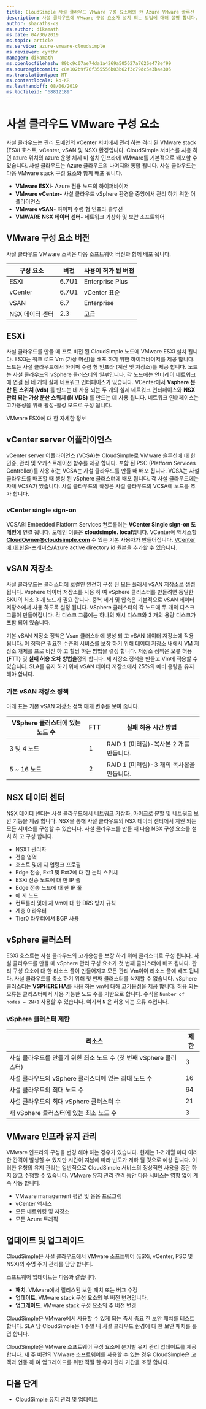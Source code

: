 ```yaml
---
title: CloudSimple 사설 클라우드 VMware 구성 요소에의 한 Azure VMware 솔루션
description: 사설 클라우드에 VMware 구성 요소가 설치 되는 방법에 대해 설명 합니다.
author: sharaths-cs
ms.author: dikamath
ms.date: 04/30/2019
ms.topic: article
ms.service: azure-vmware-cloudsimple
ms.reviewer: cynthn
manager: dikamath
ms.openlocfilehash: 89bc9c07ae74da1a4269a505627a7626e478ef99
ms.sourcegitcommit: c8a102b9f76f355556b03b62f3c79dc5e3bae305
ms.translationtype: MT
ms.contentlocale: ko-KR
ms.lasthandoff: 08/06/2019
ms.locfileid: "68812189"
---
```

# <a name="private-cloud-vmware-components"></a>사설 클라우드 VMware 구성 요소

사설 클라우드는 관리 도메인의 vCenter 서버에서 관리 하는 격리 된 VMware stack (ESXi 호스트, vCenter, vSAN 및 NSX) 환경입니다.  CloudSimple 서비스를 사용 하면 azure 위치의 azure 운영 체제 미 설치 인프라에 VMware를 기본적으로 배포할 수 있습니다.  사설 클라우드는 Azure 클라우드의 나머지와 통합 됩니다.  사설 클라우드는 다음 VMware stack 구성 요소와 함께 배포 됩니다.

* **VMware ESXi-** Azure 전용 노드의 하이퍼바이저
* **VMware vCenter-** 사설 클라우드 vSphere 환경을 중앙에서 관리 하기 위한 어플라이언스
* **VMware vSAN-** 하이퍼 수렴 형 인프라 솔루션
* **VMWARE NSX 데이터 센터-** 네트워크 가상화 및 보안 소프트웨어  

## <a name="vmware-component-versions"></a>VMware 구성 요소 버전

사설 클라우드 VMware 스택은 다음 소프트웨어 버전과 함께 배포 됩니다.

| 구성 요소 | 버전 | 사용이 허가 된 버전 |
|-----------|---------|------------------|
| ESXi | 6.7U1 | Enterprise Plus |
| vCenter | 6.7U1 | vCenter 표준 |
| vSAN | 6.7 | Enterprise |
| NSX 데이터 센터 | 2.3 | 고급 |

## <a name="esxi"></a>ESXi

사설 클라우드를 만들 때 프로 비전 된 CloudSimple 노드에 VMware ESXi 설치 됩니다.  ESXi는 워크 로드 Vm (가상 머신)을 배포 하기 위한 하이퍼바이저를 제공 합니다.  노드는 사설 클라우드에서 하이퍼 수렴 형 인프라 (계산 및 저장소)를 제공 합니다.  노드는 사설 클라우드의 vSphere 클러스터의 일부입니다.  각 노드에는 언더레이 네트워크에 연결 된 네 개의 실제 네트워크 인터페이스가 있습니다.  VCenter에서 **Vsphere 분산 된 스위치 (vds)** 를 만드는 데 사용 되는 두 개의 실제 네트워크 인터페이스와 **NSX 관리 되는 가상 분산 스위치 (N VDS)** 를 만드는 데 사용 됩니다.  네트워크 인터페이스는 고가용성을 위해 활성-활성 모드로 구성 됩니다.

VMware ESXi에 대 한 자세한 정보

## <a name="vcenter-server-appliance"></a>vCenter server 어플라이언스

vCenter server 어플라이언스 (VCSA)는 CloudSimple로 VMware 솔루션에 대 한 인증, 관리 및 오케스트레이션 함수를 제공 합니다. 포함 된 PSC (Platform Services Controller)를 사용 하는 VCSA는 사설 클라우드를 만들 때 배포 됩니다.  VCSA는 사설 클라우드를 배포할 때 생성 된 vSphere 클러스터에 배포 됩니다.  각 사설 클라우드에는 자체 VCSA가 있습니다.  사설 클라우드의 확장은 사설 클라우드의 VCSA에 노드를 추가 합니다.

### <a name="vcenter-single-sign-on"></a>vCenter single sign-on

VCSA의 Embedded Platform Services 컨트롤러는 **VCenter Single sign-on 도메인**에 연결 됩니다.  도메인 이름은 **cloudsimple. local**입니다.  VCenter에 액세스할 **CloudOwner@cloudsimple.com** 수 있는 기본 사용자가 만들어집니다.  [VCenter에 대 한](https://docs.azure.cloudsimple.com/set-vcenter-identity/)온-프레미스/Azure active directory id 원본을 추가할 수 있습니다.

## <a name="vsan-storage"></a>vSAN 저장소

사설 클라우드는 클러스터에 로컬인 완전히 구성 된 모든 플래시 vSAN 저장소로 생성 됩니다.  Vsphere 데이터 저장소를 사용 하 여 vSphere 클러스터를 만들려면 동일한 SKU의 최소 3 개 노드가 필요 합니다.  중복 제거 및 압축은 기본적으로 vSAN 데이터 저장소에서 사용 하도록 설정 됩니다.  VSphere 클러스터의 각 노드에 두 개의 디스크 그룹이 만들어집니다. 각 디스크 그룹에는 하나의 캐시 디스크와 3 개의 용량 디스크가 포함 되어 있습니다.

기본 vSAN 저장소 정책은 Vsan 클러스터에 생성 되 고 vSAN 데이터 저장소에 적용 됩니다.  이 정책은 필요한 수준의 서비스를 보장 하기 위해 데이터 저장소 내에서 VM 저장소 개체를 프로 비전 하 고 할당 하는 방법을 결정 합니다.  저장소 정책은 오류 허용 **(FTT)** 및 **실패 허용 오차 방법을**정의 합니다.  새 저장소 정책을 만들고 Vm에 적용할 수 있습니다. SLA를 유지 하기 위해 vSAN 데이터 저장소에서 25%의 예비 용량을 유지 해야 합니다.  

### <a name="default-vsan-storage-policy"></a>기본 vSAN 저장소 정책

아래 표는 기본 vSAN 저장소 정책 매개 변수를 보여 줍니다.

| VSphere 클러스터에 있는 노드 수 | FTT | 실패 허용 시간 방법 |
|------------------------------------|-----|--------------------------|
| 3 및 4 노드 | 1 | RAID 1 (미러링)-복사본 2 개를 만듭니다. |
| 5 ~ 16 노드 | 2 | RAID 1 (미러링)-3 개의 복사본을 만듭니다. |

## <a name="nsx-data-center"></a>NSX 데이터 센터

NSX 데이터 센터는 사설 클라우드에서 네트워크 가상화, 마이크로 분할 및 네트워크 보안 기능을 제공 합니다.  NSX을 통해 사설 클라우드의 NSX 데이터 센터에서 지원 되는 모든 서비스를 구성할 수 있습니다.  사설 클라우드를 만들 때 다음 NSX 구성 요소를 설치 하 고 구성 합니다.

* NSXT 관리자
* 전송 영역
* 호스트 및에 지 업링크 프로필
* Edge 전송, Ext1 및 Ext2에 대 한 논리 스위치
* ESXi 전송 노드에 대 한 IP 풀
* Edge 전송 노드에 대 한 IP 풀
* 에 지 노드
* 컨트롤러 및에 지 Vm에 대 한 DRS 방지 규칙
* 계층 0 라우터
* Tier0 라우터에서 BGP 사용

## <a name="vsphere-cluster"></a>vSphere 클러스터

ESXi 호스트는 사설 클라우드의 고가용성을 보장 하기 위해 클러스터로 구성 됩니다.  사설 클라우드를 만들 때 vSphere 관리 구성 요소가 첫 번째 클러스터에 배포 됩니다.  관리 구성 요소에 대 한 리소스 풀이 만들어지고 모든 관리 Vm이이 리소스 풀에 배포 됩니다. 사설 클라우드를 축소 하기 위해 첫 번째 클러스터를 삭제할 수 없습니다.  vSphere 클러스터는 **VSPHERE HA**를 사용 하는 vm에 대해 고가용성을 제공 합니다.  허용 되는 오류는 클러스터에서 사용 가능한 노드 수를 기반으로 합니다.  수식을 ```Number of nodes = 2N+1``` 사용할 수 있습니다. 여기서 ```N``` 은 허용 되는 오류 수입니다.

### <a name="vsphere-cluster-limits"></a>vSphere 클러스터 제한

| 리소스 | 제한 |
|----------|-------|
| 사설 클라우드를 만들기 위한 최소 노드 수 (첫 번째 vSphere 클러스터) | 3 |
| 사설 클라우드의 vSphere 클러스터에 있는 최대 노드 수 | 16 |
| 사설 클라우드의 최대 노드 수 | 64 |
| 사설 클라우드의 최대 vSphere 클러스터 수 | 21 |
| 새 vSphere 클러스터에 있는 최소 노드 수 | 3 |

## <a name="vmware-infrastructure-maintenance"></a>VMware 인프라 유지 관리

VMware 인프라의 구성을 변경 해야 하는 경우가 있습니다. 현재는 1-2 개월 마다 이러한 간격이 발생할 수 있지만 시간이 지남에 따라 빈도가 저하 될 것으로 예상 됩니다. 이러한 유형의 유지 관리는 일반적으로 CloudSimple 서비스의 정상적인 사용을 중단 하지 않고 수행할 수 있습니다. VMware 유지 관리 간격 동안 다음 서비스는 영향 없이 계속 작동 합니다.

* VMware management 평면 및 응용 프로그램
* vCenter 액세스
* 모든 네트워킹 및 저장소
* 모든 Azure 트래픽

## <a name="updates-and-upgrades"></a>업데이트 및 업그레이드

CloudSimple은 사설 클라우드에서 VMware 소프트웨어 (ESXi, vCenter, PSC 및 NSX)의 수명 주기 관리를 담당 합니다.

소프트웨어 업데이트는 다음과 같습니다.

* **패치**. VMware에서 릴리스된 보안 패치 또는 버그 수정
* **업데이트**. VMware stack 구성 요소의 부 버전 변경입니다.
* **업그레이드**. VMware stack 구성 요소의 주 버전 변경

CloudSimple은 VMware에서 사용할 수 있게 되는 즉시 중요 한 보안 패치를 테스트 합니다. SLA 당 CloudSimple은 1 주일 내 사설 클라우드 환경에 대 한 보안 패치를 롤업 합니다.

CloudSimple은 VMware 소프트웨어 구성 요소에 분기별 유지 관리 업데이트를 제공 합니다. 새 주 버전의 VMware 소프트웨어를 사용할 수 있는 경우 CloudSimple은 고객과 연동 하 여 업그레이드를 위한 적절 한 유지 관리 기간을 조정 합니다.  

## <a name="next-steps"></a>다음 단계

* [CloudSimple 유지 관리 및 업데이트](cloudsimple-maintenance-updates.md)